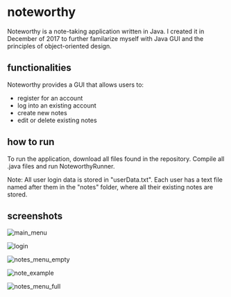 # noteworthy
Noteworthy is a note-taking application written in Java. I created it in December of 2017 to further familarize myself with Java GUI and the principles of object-oriented design.

## functionalities

Noteworthy provides a GUI that allows users to:

- register for an account
- log into an existing account
- create new notes
- edit or delete existing notes

## how to run

To run the application, download all files found in the repository. Compile all .java files and run NoteworthyRunner.

Note: All user login data is stored in "userData.txt". Each user has a text file named after them in the "notes" folder, where all their existing notes are stored.

## screenshots

![main_menu](https://user-images.githubusercontent.com/34670205/34549385-58278b1c-f0d6-11e7-8187-b25399f0b6c0.png)

![login](https://user-images.githubusercontent.com/34670205/34549393-601058cc-f0d6-11e7-86b7-59d23b3d1480.png)

![notes_menu_empty](https://user-images.githubusercontent.com/34670205/34549396-6537e392-f0d6-11e7-8ddd-3403f0b6b386.png)

![note_example](https://user-images.githubusercontent.com/34670205/34549403-6caa3760-f0d6-11e7-9eec-6bdc500a7e1f.png)

![notes_menu_full](https://user-images.githubusercontent.com/34670205/34549400-6792fde8-f0d6-11e7-9b2c-22864cd5c55e.png)
